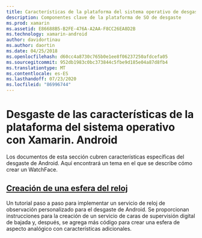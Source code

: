```yaml
---
title: Características de la plataforma del sistema operativo de desgaste con Xamarin. Android
description: Componentes clave de la plataforma de SO de desgaste
ms.prod: xamarin
ms.assetid: E86688B5-B2FE-476A-A2AA-F8CC26EA8D2B
ms.technology: xamarin-android
author: davidortinau
ms.author: daortin
ms.date: 04/25/2018
ms.openlocfilehash: d60cc4a8730c765b0e1ee8f06237250afdcefa05
ms.sourcegitcommit: 952db1983c0bc373844c5fbe9d185e04a87d8fb4
ms.translationtype: MT
ms.contentlocale: es-ES
ms.lasthandoff: 07/23/2020
ms.locfileid: "86996744"
---
```

# <a name="wear-os-platform-features-with-xamarinandroid"></a>Desgaste de las características de la plataforma del sistema operativo con Xamarin. Android

Los documentos de esta sección cubren características específicas del desgaste de Android. Aquí encontrará un tema en el que se describe cómo crear un WatchFace.

## <a name="creating-a-watch-face"></a>[Creación de una esfera del reloj](~/android/wear/platform/creating-a-watchface.md)

Un tutorial paso a paso para implementar un servicio de reloj de observación personalizado para el desgaste de Android. Se proporcionan instrucciones para la creación de un servicio de caras de supervisión digital de bajada y, después, se agrega más código para crear una esfera de aspecto analógico con características adicionales.
